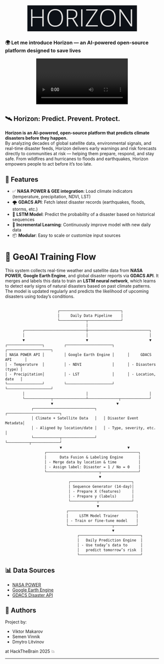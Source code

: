 
<p align="center">
  <img src="content/logo.png" alt="Logo" />
</p>

### 🌍 Let me introduce Horizon — an AI-powered open-source platform designed to save lives
<div align="center">
    <figure class="video_container">
    <video controls="true" allowfullscreen="true">
    <source src="content/demo.mp4" type="video/mp4">
    </video>
    </figure>
</div>





## 🛰️ Horizon: Predict. Prevent. Protect.

**Horizon is an AI-powered, open-source platform that predicts climate disasters before they happen.**\
By analyzing decades of global satellite data, environmental signals, and real-time disaster feeds, Horizon delivers early warnings and risk forecasts directly to communities at risk — helping them prepare, respond, and stay safe. From wildfires and hurricanes to floods and earthquakes, Horizon empowers people to act before it’s too late.



## 🔧 Features

- ✅ **NASA POWER & GEE integration**: Load climate indicators (temperature, precipitation, NDVI, LST)
- 🌪️ **GDACS API**: Fetch latest disaster records (earthquakes, floods, storms, etc.)
- 🤖 **LSTM Model**: Predict the probability of a disaster based on historical sequences
- 🧠 **Incremental Learning**: Continuously improve model with new daily data
- 📦 **Modular**: Easy to scale or customize input sources



# 🧠 GeoAI Training Flow

This system collects real-time weather and satellite data from **NASA POWER**, **Google Earth Engine**, and global disaster reports via **GDACS API**. It merges and labels this data to train an **LSTM neural network**, which learns to detect early signs of natural disasters based on past climate patterns. The model is updated regularly and predicts the likelihood of upcoming disasters using today’s conditions.



```

                        ┌────────────────────────────┐
                        │     Daily Data Pipeline    │
                        └────────────┬───────────────┘
                                     │
        ┌────────────────────────────┼────────────────────────────┐
        │                            │                            │
        ▼                            ▼                            ▼
┌────────────────┐         ┌─────────────────────┐      ┌────────────────────┐
│ NASA POWER API │         │ Google Earth Engine │      │     GDACS API      │
│ - Temperature  │         │ - NDVI              │      │ - Disasters (type) │
│ - Precipitation│         │ - LST               │      │ - Location, date   │
└────────────────┘         └─────────────────────┘      └────────────────────┘
        │                            │                            │
        └────────────┬───────────────┴──────────────┬─────────────┘
                     ▼                             ▼
            ┌────────────────────────────┐   ┌────────────────────────┐
            │ Climate + Satellite Data   │   │ Disaster Event Metadata│
            │ - Aligned by location/date │   │ - Type, severity, etc. │
            └────────────┬───────────────┘   └──────────┬─────────────┘
                         ▼                              ▼
                  ┌──────────────────────────────────────────┐
                  │      Data Fusion & Labeling Engine       │
                  │ - Merge data by location & time          │
                  │ - Assign label: Disaster = 1 / No = 0    │
                  └────────────────────────┬─────────────────┘
                                           ▼
                             ┌────────────────────────────┐
                             │ Sequence Generator (14-day)│
                             │ - Prepare X (features)     │
                             │ - Prepare y (labels)       │
                             └────────────┬───────────────┘
                                          ▼
                            ┌───────────────────────────────┐
                            │     LSTM Model Trainer        │
                            │ - Train or fine-tune model    │
                            └────────────────────┬──────────┘
                                                 ▼
                                 ┌────────────────────────────┐
                                 │   Daily Prediction Engine  │
                                 │ - Use today’s data to      │
                                 │   predict tomorrow’s risk  │
                                 └────────────────────────────┘

```


## 📊 Data Sources

- [NASA POWER](https://power.larc.nasa.gov/)
- [Google Earth Engine](https://earthengine.google.com/)
- [GDACS Disaster API](https://www.gdacs.org/)


## 🧠 Authors

Project by:
- Viktor Makarov
- Semen Vinnik
- Dmytro Litvinov

at HackTheBrain 2025 💥

---